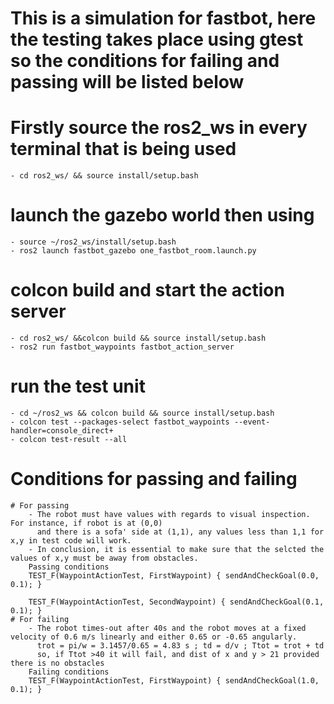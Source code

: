 # This is a simulation for fastbot, here the testing takes place using gtest so the conditions for failing and passing will be listed below

# Firstly source the ros2_ws in every terminal that is being used
    - cd ros2_ws/ && source install/setup.bash  

# launch the gazebo world then using 
    - source ~/ros2_ws/install/setup.bash
    - ros2 launch fastbot_gazebo one_fastbot_room.launch.py

# colcon build and start the action server 
    - cd ros2_ws/ &&colcon build && source install/setup.bash
    - ros2 run fastbot_waypoints fastbot_action_server

# run the test unit 
    - cd ~/ros2_ws && colcon build && source install/setup.bash
    - colcon test --packages-select fastbot_waypoints --event-handler=console_direct+
    - colcon test-result --all

# Conditions for passing and failing
    # For passing
        - The robot must have values with regards to visual inspection. For instance, if robot is at (0,0)
          and there is a sofa' side at (1,1), any values less than 1,1 for x,y in test code will work. 
        - In conclusion, it is essential to make sure that the selcted the values of x,y must be away from obstacles.
        Passing conditions
        TEST_F(WaypointActionTest, FirstWaypoint) { sendAndCheckGoal(0.0, 0.1); }

        TEST_F(WaypointActionTest, SecondWaypoint) { sendAndCheckGoal(0.1, 0.1); }
    # For failing
        - The robot times-out after 40s and the robot moves at a fixed velocity of 0.6 m/s linearly and either 0.65 or -0.65 angularly.
          trot = pi/w = 3.1457/0.65 = 4.83 s ; td = d/v ; Ttot = trot + td 
          so, if Ttot >40 it will fail, and dist of x and y > 21 provided there is no obstacles
        Failing conditions
        TEST_F(WaypointActionTest, FirstWaypoint) { sendAndCheckGoal(1.0, 0.1); }

